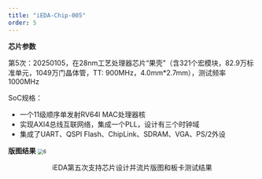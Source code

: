 ```yaml
---
title: "iEDA-Chip-005"
order: 5
---
```


**芯片参数**

第5次：20250105，在28nm工艺处理器芯片“果壳”（含321个宏模块，82.9万标准单元，1049万门晶体管，TT: 900MHz，4.0mm*2.7mm），测试频率1000MHz

SoC规格：

* 一个11级顺序单发射RV64I MAC处理器核
* 实现AXI4总线互联网络，集成一个PLL，设计有三个时钟域
* 集成了UART、QSPI Flash、ChipLink、SDRAM、VGA、PS/2外设


**版图结果**
<img src="/res/images/activities/tapeout/tapout5.png" alt="6" style="zoom:70%;" title ="iEDA第五次支持芯片设计并流片版图和板卡测试结果" />
<center>iEDA第五次支持芯片设计并流片版图和板卡测试结果</center>